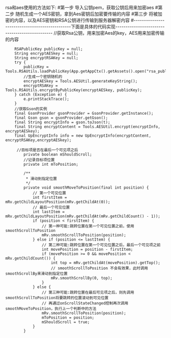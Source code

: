 rsa和aes使用的方法如下:
#第一步
导入公钥pem，获取公钥后用来加密aes
#第二步
随机生成一个AES密钥，拿到Aes密钥后加密要传输的内容
#第三步
将被加密的内容，以及AES密钥和RSA公钥进行传输到服务器解密内容
#-----------------------------------------------下面是具体的代码实现-----------------------------------------------
//获取Rsa公钥，用来加密Aes的key，AES用来加密传输的内容

        RSAPublicKey publicKey = null;
        String encryptAESkey = null;
        String encryptRSAKey = null;
        try {
            publicKey = Tools.RSAUtils.loadPublicKey(App.getAppCtx().getAssets().open("rsa_public_key.pem"));
            //生成一个密钥随机的
            encryptAESkey = Tools.AESUtil.generateKeyString();
            encryptRSAKey = Tools.RSAUtils.encryptByPublicKey(encryptAESkey, publicKey);
        } catch (Exception e) {
            e.printStackTrace();
        }
        //获取Gson的实例
        final GsonProvider gsonProvider = GsonProvider.getInstance();
        final Gson gson = gsonProvider.getGson();
        final String encryptInfo = gson.toJson(t);
        final String encryptContent = Tools.AESUtil.encrypt(encryptInfo, encryptAESkey);
        final UpEncryptInfo info = new UpEncryptInfo(encryptContent, encryptRSAKey,encryptAESkey);
        
         //目标项是否在最后一个可见项之后
            private boolean mShouldScroll;
            //记录目标项位置
            private int mToPosition;
        
            /**
             * 滑动到指定位置
             */
            private void smoothMoveToPosition(final int position) {
                // 第一个可见位置
                int firstItem = mRv.getChildLayoutPosition(mRv.getChildAt(0));
                // 最后一个可见位置
                int lastItem = mRv.getChildLayoutPosition(mRv.getChildAt(mRv.getChildCount() - 1));
                if (position < firstItem) {
                    // 第一种可能:跳转位置在第一个可见位置之前，使用smoothScrollToPosition
                    mRv.smoothScrollToPosition(position);
                } else if (position <= lastItem) {
                    // 第二种可能:跳转位置在第一个可见位置之后，最后一个可见项之前
                    int movePosition = position - firstItem;
                    if (movePosition >= 0 && movePosition < mRv.getChildCount()) {
                        int top = mRv.getChildAt(movePosition).getTop();
                        // smoothScrollToPosition 不会有效果，此时调用smoothScrollBy来滑动到指定位置
                        mRv.smoothScrollBy(0, top);
                    }
                } else {
                    // 第三种可能:跳转位置在最后可见项之后，则先调用smoothScrollToPosition将要跳转的位置滚动到可见位置
                    // 再通过onScrollStateChanged控制再次调用smoothMoveToPosition，执行上一个判断中的方法
                    mRv.smoothScrollToPosition(position);
                    mToPosition = position;
                    mShouldScroll = true;
                }
            }